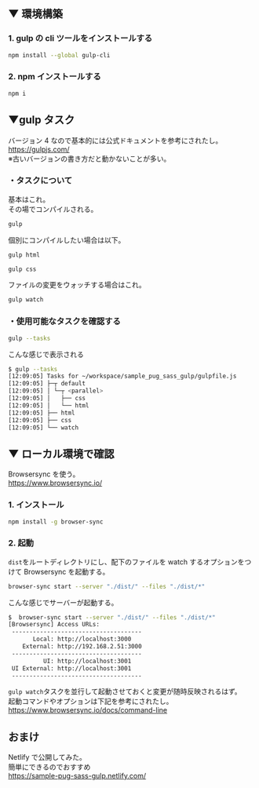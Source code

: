 ## ▼ 環境構築

### 1. gulp の cli ツールをインストールする

```bash
npm install --global gulp-cli
```

### 2. npm インストールする

```bash
npm i
```

## ▼gulp タスク

バージョン 4 なので基本的には公式ドキュメントを参考にされたし。  
https://gulpjs.com/  
※古いバージョンの書き方だと動かないことが多い。

### ・タスクについて

基本はこれ。  
その場でコンパイルされる。

```bash
gulp
```

個別にコンパイルしたい場合は以下。

```bash
gulp html
```

```bash
gulp css
```

ファイルの変更をウォッチする場合はこれ。

```bash
gulp watch
```

### ・使用可能なタスクを確認する

```bash
gulp --tasks
```

こんな感じで表示される

```bash
$ gulp --tasks
[12:09:05] Tasks for ~/workspace/sample_pug_sass_gulp/gulpfile.js
[12:09:05] ├─┬ default
[12:09:05] │ └─┬ <parallel>
[12:09:05] │   ├── css
[12:09:05] │   └── html
[12:09:05] ├── html
[12:09:05] ├── css
[12:09:05] └── watch
```

## ▼ ローカル環境で確認

Browsersync を使う。  
https://www.browsersync.io/

### 1. インストール

```bash
npm install -g browser-sync
```

### 2. 起動

`dist`をルートディレクトリにし、配下のファイルを watch するオプションをつけて Browsersync を起動する。

```bash
browser-sync start --server "./dist/" --files "./dist/*"
```

こんな感じでサーバーが起動する。

```bash
$  browser-sync start --server "./dist/" --files "./dist/*"
[Browsersync] Access URLs:
 -------------------------------------
       Local: http://localhost:3000
    External: http://192.168.2.51:3000
 -------------------------------------
          UI: http://localhost:3001
 UI External: http://localhost:3001
 -------------------------------------
```

`gulp watch`タスクを並行して起動させておくと変更が随時反映されるはず。  
起動コマンドやオプションは下記を参考にされたし。  
https://www.browsersync.io/docs/command-line

## おまけ

Netlify で公開してみた。  
簡単にできるのでおすすめ  
https://sample-pug-sass-gulp.netlify.com/
